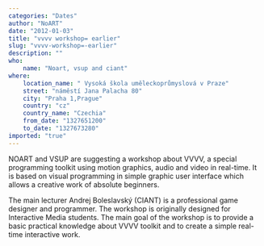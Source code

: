 ```yaml
---
categories: "Dates"
author: "NoART"
date: "2012-01-03"
title: "vvvv workshop= earlier"
slug: "vvvv-workshop=-earlier"
description: ""
who: 
    name: "Noart, vsup and ciant"
where: 
    location_name: " Vysoká škola uměleckoprůmyslová v Praze"
    street: "náměstí Jana Palacha 80"
    city: "Praha 1,Prague"
    country: "cz"
    country_name: "Czechia"
    from_date: "1327651200"
    to_date: "1327673280"
imported: "true"
---
```



NOART and VSUP are suggesting a workshop about VVVV, a special programming toolkit using motion graphics, audio and video in real-time. It is based on visual programming in simple graphic user interface which allows a creative work of absolute beginners.

The main lecturer Andrej Boleslavský (CIANT) is a professional game designer and programmer. The workshop is originally designed for Interactive Media students. The main goal of the workshop is to provide a basic practical knowledge about VVVV toolkit and to create a simple real-time interactive work.